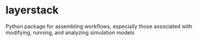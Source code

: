 # layerstack
Python package for assembling workflows, especially those associated with modifying, running, and analyzing simulation models
